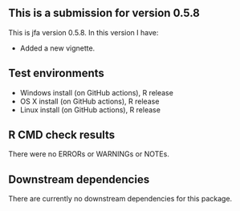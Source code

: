 ## This is a submission for version 0.5.8
This is jfa version 0.5.8. In this version I have:

* Added a new vignette.

## Test environments
* Windows install (on GitHub actions), R release
* OS X install (on GitHub actions), R release
* Linux install (on GitHub actions), R release

## R CMD check results
There were no ERRORs or WARNINGs or NOTEs. 

## Downstream dependencies
There are currently no downstream dependencies for this package.